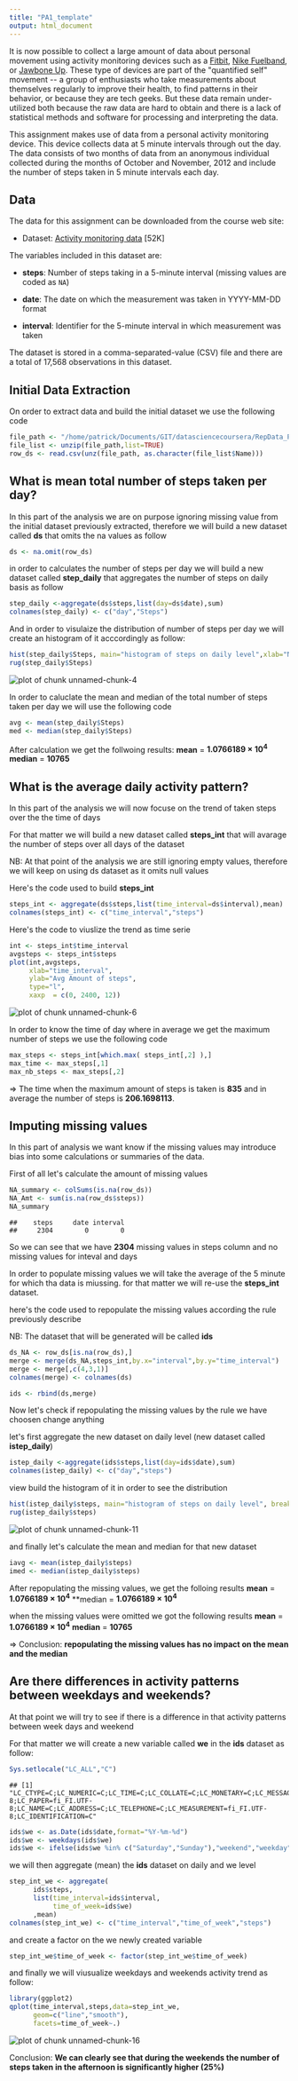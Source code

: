 ```yaml
---
title: "PA1_template"
output: html_document
---
```


It is now possible to collect a large amount of data about personal
movement using activity monitoring devices such as a
[Fitbit](http://www.fitbit.com), [Nike
Fuelband](http://www.nike.com/us/en_us/c/nikeplus-fuelband), or
[Jawbone Up](https://jawbone.com/up). These type of devices are part of
the "quantified self" movement -- a group of enthusiasts who take
measurements about themselves regularly to improve their health, to
find patterns in their behavior, or because they are tech geeks. But
these data remain under-utilized both because the raw data are hard to
obtain and there is a lack of statistical methods and software for
processing and interpreting the data.

This assignment makes use of data from a personal activity monitoring
device. This device collects data at 5 minute intervals through out the
day. The data consists of two months of data from an anonymous
individual collected during the months of October and November, 2012
and include the number of steps taken in 5 minute intervals each day.

## Data

The data for this assignment can be downloaded from the course web
site:

* Dataset: [Activity monitoring data](https://d396qusza40orc.cloudfront.net/repdata%2Fdata%2Factivity.zip) [52K]

The variables included in this dataset are:

* **steps**: Number of steps taking in a 5-minute interval (missing
    values are coded as `NA`)

* **date**: The date on which the measurement was taken in YYYY-MM-DD
    format

* **interval**: Identifier for the 5-minute interval in which
    measurement was taken




The dataset is stored in a comma-separated-value (CSV) file and there
are a total of 17,568 observations in this
dataset.


## Initial Data Extraction

On order to extract data and build the initial dataset we use the following code 


```r
file_path <- "/home/patrick/Documents/GIT/datasciencecoursera/RepData_PeerAssessment1/activity.zip"
file_list <- unzip(file_path,list=TRUE)
row_ds <- read.csv(unz(file_path, as.character(file_list$Name)))
```

## What is mean total number of steps taken per day?

In this part of the analysis we are on purpose ignoring missing value from the initial dataset previously extracted, therefore we will build a new dataset called **ds** that omits the na values as follow


```r
ds <- na.omit(row_ds)
```

in order to calculates the number of steps per day we will build a new dataset called **step_daily** that aggregates the number of steps on daily basis as follow 


```r
step_daily <-aggregate(ds$steps,list(day=ds$date),sum) 
colnames(step_daily) <- c("day","Steps")
```


And in order to visulaize the distribution of number of steps per day we will create an histogram of it acccordingly as follow:


```r
hist(step_daily$Steps, main="histogram of steps on daily level",xlab="Number of daily steps", breaks=5)
rug(step_daily$Steps)
```

![plot of chunk unnamed-chunk-4](figure/unnamed-chunk-4-1.png) 

In order to caluclate the mean and median of the total number of steps taken per day we will use the following code


```r
avg <- mean(step_daily$Steps)
med <- median(step_daily$Steps)
```

After calculation we get the follwoing results:
**mean**        = **1.0766189 &times; 10<sup>4</sup>**
**median**      = **10765**



## What is the average daily activity pattern?

In this part of the analysis we will now focuse on the trend of taken steps over the the time of days

For that matter we will build a new dataset called **steps_int** that will avarage the number of steps over all days of the dataset

NB: At that point of the analysis we are still ignoring empty values, therefore we will keep on using ds dataset as it omits null values

Here's the code used to build **steps_int**


```r
steps_int <- aggregate(ds$steps,list(time_interval=ds$interval),mean)
colnames(steps_int) <- c("time_interval","steps")
```

Here's the code to viuslize the trend as time serie


```r
int <- steps_int$time_interval
avgsteps <- steps_int$steps
plot(int,avgsteps,
     xlab="time_interval",
     ylab="Avg Amount of steps",
     type="l",
     xaxp  = c(0, 2400, 12))
```

![plot of chunk unnamed-chunk-6](figure/unnamed-chunk-6-1.png) 

In order to know the time of day where in average we get the maximum number of steps we use the following code


```r
max_steps <- steps_int[which.max( steps_int[,2] ),]
max_time <- max_steps[,1]
max_nb_steps <- max_steps[,2]
```

=> The time when the maximum amount of steps is taken is **835** and in average the number of steps is **206.1698113**.


## Imputing missing values
In this part of analysis we want know if the missing values may introduce bias into some calculations or summaries of the data.

First of all let's calculate the amount of missing values


```r
NA_summary <- colSums(is.na(row_ds))
NA_Amt <- sum(is.na(row_ds$steps))
NA_summary
```

```
##    steps     date interval 
##     2304        0        0
```

So we can see that we have **2304** missing values in steps column and no missing values for inteval and days


In order to populate missing values we will take the average of the 5 minute for which tha data is miussing. for that matter we will re-use the **steps_int** dataset.

here's the code used to repopulate the missing values according the rule previously describe

NB: The dataset that will be generated will be called **ids**


```r
ds_NA <- row_ds[is.na(row_ds),]
merge <- merge(ds_NA,steps_int,by.x="interval",by.y="time_interval")
merge <- merge[,c(4,3,1)]
colnames(merge) <- colnames(ds)

ids <- rbind(ds,merge)
```

Now let's check if repopulating the missing values by the rule we have choosen change anything

let's first aggregate the new dataset on daily level (new dataset called **istep_daily**)


```r
istep_daily <-aggregate(ids$steps,list(day=ids$date),sum)
colnames(istep_daily) <- c("day","steps")
```

view build the histogram of it in order to see the distribution

```r
hist(istep_daily$steps, main="histogram of steps on daily level", breaks=5,xlab="steps")
rug(istep_daily$steps)
```

![plot of chunk unnamed-chunk-11](figure/unnamed-chunk-11-1.png) 


and finally let's calculate the mean and median for that new dataset

```r
iavg <- mean(istep_daily$steps)
imed <- median(istep_daily$steps)
```

After repopulating the missing values, we get the folloing results
**mean** = **1.0766189 &times; 10<sup>4</sup>**
**median = **1.0766189 &times; 10<sup>4</sup>**

when the missing values were omitted we got the following results
**mean**        = **1.0766189 &times; 10<sup>4</sup>**
**median**      = **10765**

=> Conclusion: **repopulating the missing values has no impact on the mean and the median**





## Are there differences in activity patterns between weekdays and weekends?

At that point we will try to see if there is a difference in that activity patterns between week days and weekend

For that matter we will create a new variable called **we** in the **ids** dataset as follow:

```r
Sys.setlocale("LC_ALL","C")
```

```
## [1] "LC_CTYPE=C;LC_NUMERIC=C;LC_TIME=C;LC_COLLATE=C;LC_MONETARY=C;LC_MESSAGES=en_US.UTF-8;LC_PAPER=fi_FI.UTF-8;LC_NAME=C;LC_ADDRESS=C;LC_TELEPHONE=C;LC_MEASUREMENT=fi_FI.UTF-8;LC_IDENTIFICATION=C"
```

```r
ids$we <- as.Date(ids$date,format="%Y-%m-%d")
ids$we <- weekdays(ids$we)
ids$we <- ifelse(ids$we %in% c("Saturday","Sunday"),"weekend","weekday")
```

we will then aggregate (mean) the **ids** dataset on daily and we level


```r
step_int_we <- aggregate(
      ids$steps,
      list(time_interval=ids$interval,
           time_of_week=ids$we)
      ,mean)
colnames(step_int_we) <- c("time_interval","time_of_week","steps")
```

and create a factor on the we newly created variable



```r
step_int_we$time_of_week <- factor(step_int_we$time_of_week)
```


and finally we will viusualize weekdays and weekends activity trend as follow:

```r
library(ggplot2)
qplot(time_interval,steps,data=step_int_we,
      geom=c("line","smooth"),
      facets=time_of_week~.)
```

![plot of chunk unnamed-chunk-16](figure/unnamed-chunk-16-1.png) 

Conclusion: **We can clearly see that during the weekends the number of steps taken in the afternoon is significantly higher (25%)**
